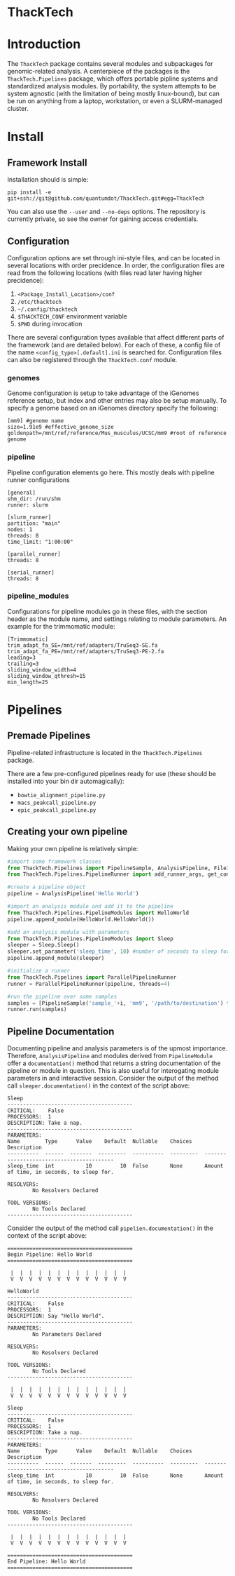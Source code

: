 # ThackTech


# Introduction
The `ThackTech` package contains several modules and subpackages for genomic-related analysis. A centerpiece of the packages is the `ThackTech.Pipelines` package, which offers portable pipline systems and standardized analysis modules. By portability, the system attempts to be system agnostic (with the limitation of being mostly linux-bound), but can be run on anything from a laptop, workstation, or even a SLURM-managed cluster.

# Install

## Framework Install
Installation should is simple:

`pip install -e git+ssh://git@github.com/quantumdot/ThackTech.git#egg=ThackTech`

You can also use the `--user` and `--no-deps` options. The repository is currently private, so see the owner for gaining access credentials.

## Configuration
Configuration options are set through ini-style files, and can be located in several locations with order precidence. In order, the configuration files are read from the following locations (with files read later having higher precidence):
1. `<Package_Install_Location>/conf`
2. `/etc/thacktech`
3. `~/.config/thacktech`
4. `$THACKTECH_CONF` environment variable
5. `$PWD` during invocation

There are several configuration types available that affect different parts of the framework (and are detailed below). For each of these, a config file of the name `<config_type>[.default].ini` is searched for. Configuration files can also be registered through the `ThackTech.conf` module.

### genomes
Genome configuration is setup to take advantage of the iGenomes reference setup, but index and other entries may also be setup manually. To specify a genome based on an iGenomes directory specify the following:

```
[mm9] #genome name
size=1.91e9	#effective_genome_size
goldenpath=/mnt/ref/reference/Mus_musculus/UCSC/mm9 #root of reference genome
```

### pipeline
Pipeline configuration elements go here. This mostly deals with pipeline runner configurations

```
[general]
shm_dir: /run/shm
runner: slurm

[slurm_runner]
partition: "main"
nodes: 1
threads: 8
time_limit: "1:00:00"

[parallel_runner]
threads: 8

[serial_runner]
threads: 8
```

### pipeline_modules
Configurations for pipeline modules go in these files, with the section header as the module name, and settings relating to module parameters. An example for the trimmomatic module:

```
[Trimmomatic]
trim_adapt_fa_SE=/mnt/ref/adapters/TruSeq3-SE.fa
trim_adapt_fa_PE=/mnt/ref/adapters/TruSeq3-PE-2.fa
leading=3
trailing=3
sliding_window_width=4
sliding_window_qthresh=15
min_length=25
```

# Pipelines
## Premade Pipelines
Pipeline-related infrastructure is located in the `ThackTech.Pipelines` package.  

There are a few pre-configured pipelines ready for use (these should be installed into your bin dir automagically):
* `bowtie_alignment_pipeline.py`
* `macs_peakcall_pipeline.py`
* `epic_peakcall_pipeline.py`

## Creating your own pipeline

Making your own pipeline is relatively simple:

```python
#import some framework classes
from ThackTech.Pipelines import PipelineSample, AnalysisPipeline, FileInfo, FileContext
from ThackTech.Pipelines.PipelineRunner import add_runner_args, get_configured_runner

#create a pipeline object
pipeline = AnalysisPipeline('Hello World')

#import an analysis module and add it to the pipeline
from ThackTech.Pipelines.PipelineModules import HelloWorld
pipeline.append_module(HelloWorld.HelloWorld())

#add an analysis module with parameters
from ThackTech.Pipelines.PipelineModules import Sleep
sleeper = Sleep.Sleep()
sleeper.set_parameter('sleep_time', 10) #number of seconds to sleep for
pipeline.append_module(sleeper)

#initialize a runner
from ThackTech.Pipelines import ParallelPipelineRunner
runner = ParallelPipelineRunner(pipeline, threads=4)

#run the pipeline over some samples
samples = [PipelineSample('sample_'+i, 'mm9', '/path/to/destination') for i in range(5)]
runner.run(samples)
```

## Pipeline Documentation
Documenting pipeline and analysis parameters is of the upmost importance. Therefore, `AnalysisPipeline` and modules derived from `PipelineModule` offer a `documentation()` method that returns a string documentation of the pipeline or module in question. This is also useful for interogating module parameters in and interactive session. Consider the output of the method call `sleeper.documentation()` in the context of the script above:

```
Sleep
----------------------------------------
CRITICAL:    False
PROCESSORS:  1
DESCRIPTION: Take a nap.
----------------------------------------
PARAMETERS:
Name        Type      Value    Default  Nullable    Choices    Description
----------  ------  -------  ---------  ----------  ---------  -----------------------------------------
sleep_time  int          10         10  False       None       Amount of time, in seconds, to sleep for.

RESOLVERS:
        No Resolvers Declared

TOOL VERSIONS:
        No Tools Declared
----------------------------------------
```

Consider the output of the method call `pipelien.documentation()` in the context of the script above:

```
========================================
Begin Pipeline: Hello World
========================================

 |  |  |  |  |  |  |  |  |  |  |  |  |
 V  V  V  V  V  V  V  V  V  V  V  V  V

HelloWorld
----------------------------------------
CRITICAL:    False
PROCESSORS:  1
DESCRIPTION: Say "Hello World".
----------------------------------------
PARAMETERS:
        No Parameters Declared

RESOLVERS:
        No Resolvers Declared

TOOL VERSIONS:
        No Tools Declared
----------------------------------------

 |  |  |  |  |  |  |  |  |  |  |  |  |
 V  V  V  V  V  V  V  V  V  V  V  V  V

Sleep
----------------------------------------
CRITICAL:    False
PROCESSORS:  1
DESCRIPTION: Take a nap.
----------------------------------------
PARAMETERS:
Name        Type      Value    Default  Nullable    Choices    Description
----------  ------  -------  ---------  ----------  ---------  -----------------------------------------
sleep_time  int          10         10  False       None       Amount of time, in seconds, to sleep for.

RESOLVERS:
        No Resolvers Declared

TOOL VERSIONS:
        No Tools Declared
----------------------------------------

 |  |  |  |  |  |  |  |  |  |  |  |  |
 V  V  V  V  V  V  V  V  V  V  V  V  V

========================================
End Pipeline: Hello World
========================================
```








